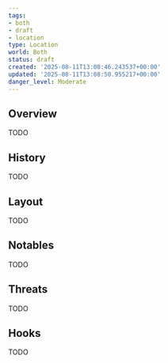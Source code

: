 ```yaml
---
tags:
- both
- draft
- location
type: Location
world: Both
status: draft
created: '2025-08-11T13:08:46.243537+00:00'
updated: '2025-08-11T13:08:50.955217+00:00'
danger_level: Moderate
---
```



## Overview

TODO
## History

TODO
## Layout

TODO
## Notables

TODO
## Threats

TODO
## Hooks

TODO
